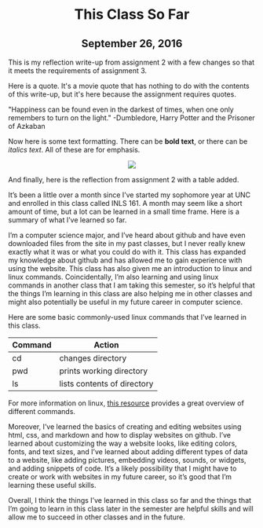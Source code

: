 <div style="text-align:center">

# This Class So Far

## September 26, 2016

</div>

This is my reflection write-up from assignment 2 with a few changes so
that it meets the requirements of assignment 3.

Here is a quote. It's a movie quote that has nothing to do with the contents
of this write-up, but it's here because the assignment requires quotes.

"Happiness can be found even in the darkest of times, when one only remembers to turn on the light." -Dumbledore, 
Harry Potter and the Prisoner of Azkaban

Now here is some text formatting. There can be **bold text**, or there
can be *italics text*. All of these are for emphasis.

<div style="text-align:center">

![](https://67.media.tumblr.com/71666ba4f4f21e87bd0d16281410d99b/tumblr_ofo6m62Zxl1tpp2lco1_500.gif)

</div>

And finally, here is the reflection from assignment 2 with a table
added.

It’s been a little over a month since I’ve started my sophomore year at
UNC and enrolled in this class called INLS 161. A month may seem like a
short amount of time, but a lot can be learned in a small time frame.
Here is a summary of what I’ve learned so far.

I’m a computer science major, and I’ve heard about github and have even
downloaded files from the site in my past classes, but I never really
knew exactly what it was or what you could do with it. This class has
expanded my knowledge about github and has allowed me to gain experience
with using the website. This class has also given me an introduction to
linux and linux commands. Coincidentally, I’m also learning and using
linux commands in another class that I am taking this semester, so it’s
helpful that the things I’m learning in this class are also helping me
in other classes and might also potentially be useful in my future
career in computer science.

Here are some basic commonly-used linux commands that I’ve learned in
this class.

| Command | Action                      |
|---------|-----------------------------|
| cd      | changes directory           |
| pwd     | prints working directory    |
| ls      | lists contents of directory |

For more information on linux, [this
resource](http://linuxcommand.org/lc3_learning_the_shell.php) provides a
great overview of different commands.

Moreover, I’ve learned the basics of creating and editing websites using
html, css, and markdown and how to display websites on github. I’ve
learned about customizing the way a website looks, like editing colors,
fonts, and text sizes, and I’ve learned about adding different types of
data to a website, like adding pictures, embedding videos, sounds, or
widgets, and adding snippets of code. It’s a likely possibility that I
might have to create or work with websites in my future career, so it’s
good that I’m learning these useful skills.

Overall, I think the things I’ve learned in this class so far and the
things that I’m going to learn in this class later in the semester are
helpful skills and will allow me to succeed in other classes and in the
future.
